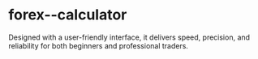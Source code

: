 # forex--calculator
Designed with a user-friendly interface, it delivers speed, precision, and reliability for both beginners and professional traders.
